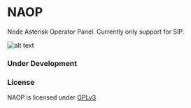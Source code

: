 # NAOP
Node Asterisk Operator Panel. Currently only support for SIP.

![alt text](https://raw.githubusercontent.com/yusrilhs/naop/master/ss.gif)

### Under Development

### License
NAOP is licensed under [GPLv3](https://www.gnu.org/licenses/gpl-3.0.html)
